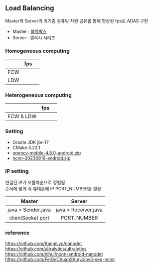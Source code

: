 ## Load Balancing

Master와 Server의 이기종 컴퓨팅 자원 공유를 통해 향상된 fps로 ADAS 구현

- Master : [블랙박스](http://itempage3.auction.co.kr/DetailView.aspx?ItemNo=C522794645&frm3=V2)
- Server : 갤럭시 시리즈

### Homogeneous computing

|     | fps |     |
|:---:|:---:|:---:|
| FCW |     |     |
| LDW |     |     |

### Heterogeneous computing

|           | fps |     |
|:---------:|:---:|:---:|
| FCW & LDW |     |     |

### Setting

- Gradle JDK jbr-17
- CMake 3.22.1
- [opencv-mobile-4.8.0-android.zip](https://github.com/nihui/opencv-mobile/releases/download/v18/opencv-mobile-4.8.0-android.zip)
- [ncnn-20230816-android.zip](https://github.com/Tencent/ncnn/releases/download/20230816/ncnn-20230816-android.zip)

### IP setting

연결된 IP가 오름차순으로 정렬됨  
순서에 맞게 각 휴대폰에 IP PORT_NUMBER를 설정

|       Master       |        Server        |
|:------------------:|:--------------------:|
| java > Sender.java | java > Receiver.java |
| clientSocket port  |     PORT_NUMBER      |

### reference

https://github.com/RangiLyu/nanodet  
https://github.com/ultralytics/ultralytics  
https://github.com/nihui/ncnn-android-nanodet  
https://github.com/FeiGeChuanShu/yolov5-seg-ncnn  
